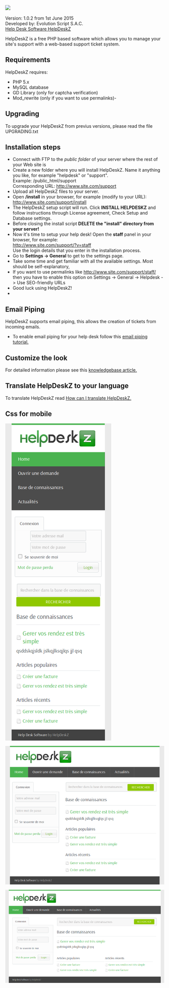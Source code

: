 ![](/images/logo.png)

Version: 1.0.2 from 1st June 2015<br>
Developed by: Evolution Script S.A.C.<br>
[Help Desk Software HelpDeskZ](http://www.helpdeskz.com)

HelpDeskZ is a free PHP based software which allows you to manage your site's support with a web-based support ticket system.

## Requirements

HelpDeskZ requires:

- PHP 5.x
- MySQL database
- GD Library (only for captcha verification)
- Mod_rewrite (only if you want to use permalinks)-

## Upgrading

To upgrade your HelpDeskZ from previus versions, please read the file UPGRADING.txt

## Installation steps

- Connect with FTP to the <em>public folder</em> of your server where the rest of your Web site is
- Create a new folder where you will install HelpDeskZ. Name it anything you like, for example "helpdesk" or "support".<br>
Example: /public_html/support<br>
Corresponding URL: http://www.site.com/support
- Upload all HelpDeskZ files to your server.
- Open **/install** in your browser, for example (modify to your URL):<br />
http://www.site.com/support/install
- The HelpDeskZ setup script will run. Click <strong>INSTALL HELPDESKZ</strong> and follow instructions through License agreement, Check Setup and Database settings.
- Before closing the install script **DELETE the "install" directory from your server!**
- Now it's time to setup your help desk! Open the <strong>staff</strong> panel in your browser, for example:<br />
http://www.site.com/support/?v=staff<br />
Use the login details that you enter in the installation process.
- Go to <strong>Settings -&gt; General</strong> to get to the settings page.
- Take some time and get familiar with all the available settings. Most should be self-explanatory,
- If you want to use permalinks like http://www.site.com/support/staff/ then you have to enable this option on Settings -> General -> Helpdesk -> Use SEO-friendly URLs
- Good luck using HelpDeskZ!
- 
## Email Piping
HelpDeskZ supports email piping, this allows the creation of tickets from incoming emails.
- To enable email piping for your help desk follow this <a href="http://www.helpdeskz.com/help/knowledgebase/2/article/10/setting-up-email-piping">email piping tutorial.</a>

## Customize the look
For detailed information please see this <a href="http://www.helpdeskz.com/help/knowledgebase/2/article/6/how-do-i-customize-helpdeskz-look">knowledgebase article.</a>

## Translate HelpDeskZ to your language
To translate HelpDeskZ read <a href="http://www.helpdeskz.com/help/knowledgebase/2/article/8/how-can-i-translate-helpdeskz">How can I translate HelpDeskZ.</a>

## Css for mobile

![Small Device](/docs/captures/small-device.png?raw=true)

![Medium Device](/docs/captures/medium-device.png?raw=true)

![Large Device](/docs/captures/large-device.png?raw=true)